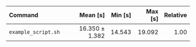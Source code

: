| Command | Mean [s] | Min [s] | Max [s] | Relative |
|:---|---:|---:|---:|---:|
| `example_script.sh` | 16.350 ± 1.382 | 14.543 | 19.092 | 1.00 |
